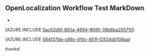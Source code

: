 ## OpenLocalization Workflow Test MarkDown
* 

[AZURE.INCLUDE [5ac62d9f-850a-4994-9095-39b8ba255710](calleeMd1.md)]



[AZURE.INCLUDE [084f37bb-c89c-410c-851f-f2524d0109aa](calleeMd2.md)]

 
thanks!